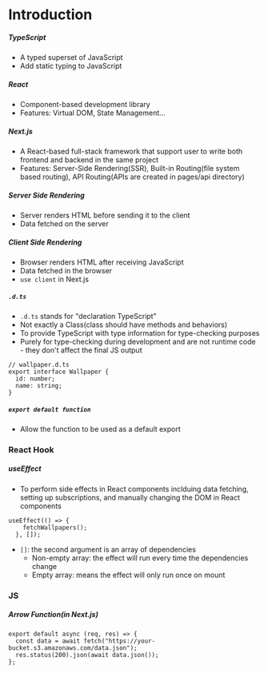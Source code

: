 # Introduction

##### TypeScript
- A typed superset of JavaScript
- Add static typing to JavaScript

##### React
- Component-based development library
- Features: Virtual DOM, State Management...

##### Next.js
- A React-based full-stack framework that support user to write both frontend and backend in the same project
- Features: Server-Side Rendering(SSR), Built-in Routing(file system based routing), API Routing(APIs are created in pages/api directory)

##### Server Side Rendering 
- Server renders HTML before sending it to the client
- Data fetched on the server

##### Client Side Rendering
- Browser renders HTML after receiving JavaScript
- Data fetched in the browser
- `use client` in Next.js

##### `.d.ts`
- `.d.ts` stands for "declaration TypeScript"
- Not exactly a Class(class should have methods and behaviors)
- To provide TypeScript with type information for type-checking purposes
- Purely for type-checking during development and are not runtime code - they don't affect the final JS output
```
// wallpaper.d.ts
export interface Wallpaper {
  id: number;
  name: string;
}
```

##### `export default function`
- Allow the function to be used as a default export

### React Hook
##### useEffect
- To perform side effects in React components inclduing data fetching, setting up subscriptions, and manually changing the DOM in React components
```
useEffect(() => {
    fetchWallpapers();
  }, []);
```
- `[]`: the second argument is an array of dependencies
    - Non-empty array: the effect will run every time the dependencies change
    - Empty array: means the effect will only run once on mount


### JS
##### Arrow Function(in Next.js)
```
export default async (req, res) => {
  const data = await fetch("https://your-bucket.s3.amazonaws.com/data.json");
  res.status(200).json(await data.json());
};
```